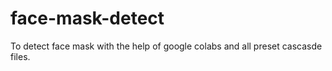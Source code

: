 # face-mask-detect
To detect face mask with the help of google colabs and all preset cascasde files.
